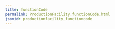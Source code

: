 ```yaml
---
title: functionCode
permalink: ProductionFacility.functionCode.html
jsonid: productionfacility_functioncode
---
```

